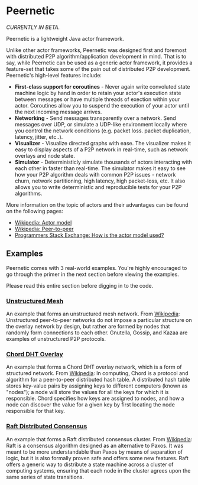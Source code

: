 # Peernetic

*CURRENTLY IN BETA.*

Peernetic is a lightweight Java actor framework.

Unlike other actor frameworks, Peernetic was designed first and foremost with distributed P2P algorithm/application development in mind. That is to say, while Peernetic can be used as a generic actor framework, it provides a feature-set that takes some of the pain out of distributed P2P development. Peernetic's high-level features include:

* **First-class support for coroutines** - Never again write convoluted state machine logic by hand in order to retain your actor's execution state between messages or have multiple threads of exection within your actor. Coroutines allow you to suspend the execution of your actor until the next incoming message arrives.
* **Networking** - Send messages transparently over a network. Send messages over UDP, or simulate a UDP-like environment locally where you control the network conditions (e.g. packet loss. packet duplication, latency, jitter, etc..).
* **Visualizer** - Visualize directed graphs with ease. The visualizer makes it easy to display aspects of a P2P network in real-time, such as network overlays and node state.
* **Simulator** - Deterministicly simulate thousands of actors interacting with each other in faster than real-time. The simulator makes it easy to see how your P2P algorithm deals with common P2P issues - network churn, network partitioning, high latency, high packet-loss, etc. It also allows you to write deterministic and reproducible tests for your P2P algorithms.

More information on the topic of actors and their advantages can be found on the following pages:

* [Wikipedia: Actor model](https://en.wikipedia.org/wiki/Actor_model)
* [Wikipedia: Peer-to-peer](https://en.wikipedia.org/wiki/Peer-to-peer)
* [Programmers Stack Exchange: How is the actor model used?](http://programmers.stackexchange.com/questions/99501/how-is-the-actor-model-used)

## Examples

Peernetic comes with 3 real-world examples. You're highly encouraged to go through the primer in the next section before viewing the examples.

Please read this entire section before digging in to the code.

### [Unstructured Mesh](https://github.com/offbynull/peernetic/tree/master/examples/src/main/java/com/offbynull/peernetic/examples/unstructured)

An example that forms an unstructured mesh network. From [Wikipedia](https://en.wikipedia.org/wiki/Peer-to-peer): Unstructured peer-to-peer networks do not impose a particular structure on the overlay network by design, but rather are formed by nodes that randomly form connections to each other. Gnutella, Gossip, and Kazaa are examples of unstructured P2P protocols.

### [Chord DHT Overlay](https://github.com/offbynull/peernetic/tree/master/examples/src/main/java/com/offbynull/peernetic/examples/chord)

An example that forms a Chord DHT overlay network, which is a form of structured network. From  [Wikipedia](https://en.wikipedia.org/wiki/Chord_(peer-to-peer)): In computing, Chord is a protocol and algorithm for a peer-to-peer distributed hash table. A distributed hash table stores key-value pairs by assigning keys to different computers (known as "nodes"); a node will store the values for all the keys for which it is responsible. Chord specifies how keys are assigned to nodes, and how a node can discover the value for a given key by first locating the node responsible for that key.

### [Raft Distributed Consensus](https://github.com/offbynull/peernetic/tree/master/examples/src/main/java/com/offbynull/peernetic/examples/raft)

An example that forms a Raft distributed consensus cluster. From [Wikipedia](https://en.wikipedia.org/wiki/Raft_(computer_science)): Raft is a consensus algorithm designed as an alternative to Paxos. It was meant to be more understandable than Paxos by means of separation of logic, but it is also formally proven safe and offers some new features. Raft offers a generic way to distribute a state machine across a cluster of computing systems, ensuring that each node in the cluster agrees upon the same series of state transitions. 
 


